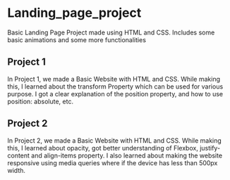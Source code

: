 # Landing_page_project
Basic Landing Page Project made using HTML and CSS. Includes some basic animations and some more functionalities

## Project 1
In Project 1, we made a Basic Website with HTML and CSS. While making this, I learned about the transform Property which can be used for various purpose. I got a clear explanation of the position property, and how to use position: absolute, etc.

## Project 2
In Project 2, we made a Basic Website with HTML and CSS. While making this, I learned about opacity, got better understanding of Flexbox, justify-content and align-items property. I also learned about making the website responsive using media queries where if the device has less than 500px width.
